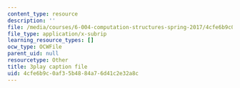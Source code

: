 ```yaml
---
content_type: resource
description: ''
file: /media/courses/6-004-computation-structures-spring-2017/4cfe6b9c0af35b4884a76d41c2e32a8c_RbJV-g9Lob8.vtt
file_type: application/x-subrip
learning_resource_types: []
ocw_type: OCWFile
parent_uid: null
resourcetype: Other
title: 3play caption file
uid: 4cfe6b9c-0af3-5b48-84a7-6d41c2e32a8c
---
```


